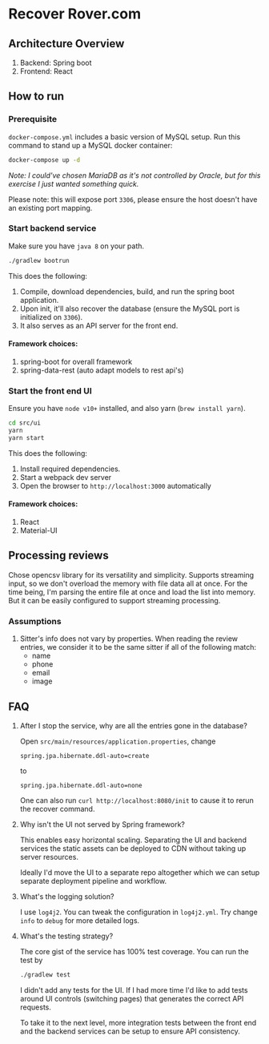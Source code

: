 # Recover Rover.com

## Architecture Overview

1. Backend: Spring boot
2. Frontend: React

## How to run

### Prerequisite

`docker-compose.yml` includes a basic version of MySQL setup. Run this command to stand up a MySQL docker container:

```bash
docker-compose up -d
```

_Note: I could've chosen MariaDB as it's not controlled by Oracle, but for this exercise I just wanted something quick._

Please note: this will expose port `3306`, please ensure the host doesn't have an existing port mapping.

### Start backend service

Make sure you have `java 8` on your path.

```bash
./gradlew bootrun
```

This does the following:

1. Compile, download dependencies, build, and run the spring boot application.
2. Upon init, it'll also recover the database (ensure the MySQL port is initialized on `3306`).
3. It also serves as an API server for the front end.

#### Framework choices:

1. spring-boot for overall framework
2. spring-data-rest (auto adapt models to rest api's)

### Start the front end UI

Ensure you have `node v10+` installed, and also yarn (`brew install yarn`).

```bash
cd src/ui
yarn
yarn start
```

This does the following:

1. Install required dependencies.
2. Start a webpack dev server
3. Open the browser to `http://localhost:3000` automatically

#### Framework choices:

1. React
2. Material-UI

## Processing reviews

Chose opencsv library for its versatility and simplicity.
Supports streaming input, so we don't overload the memory with file data all at once.
For the time being, I'm parsing the entire file at once and load the list into memory. But it can be easily configured to support streaming processing.

### Assumptions

1. Sitter's info does not vary by properties. 
   When reading the review entries, we consider it to be the same sitter if all of the following match:
    - name
    - phone
    - email
    - image

## FAQ

1. After I stop the service, why are all the entries gone in the database?
    
    Open `src/main/resources/application.properties`, change 
    
    ```
    spring.jpa.hibernate.ddl-auto=create
    ```
    
    to
    
    ```
    spring.jpa.hibernate.ddl-auto=none
    ```
    
    One can also run `curl http://localhost:8080/init` to cause it to rerun the recover command.

2. Why isn't the UI not served by Spring framework?

    This enables easy horizontal scaling. Separating the UI and backend services the static assets can be deployed to CDN without taking up server resources.
    
    Ideally I'd move the UI to a separate repo altogether which we can setup separate deployment pipeline and workflow.

3. What's the logging solution?

    I use `log4j2`. You can tweak the configuration in `log4j2.yml`. Try change `info` to `debug` for more detailed logs.

4. What's the testing strategy?

   The core gist of the service has 100% test coverage. You can run the test by

   ```bash
   ./gradlew test
   ```
   
   I didn't add any tests for the UI. If I had more time I'd like to add tests around UI controls (switching pages) that generates the correct API requests.
   
   To take it to the next level, more integration tests between the front end and the backend services can be setup to ensure API consistency.
   